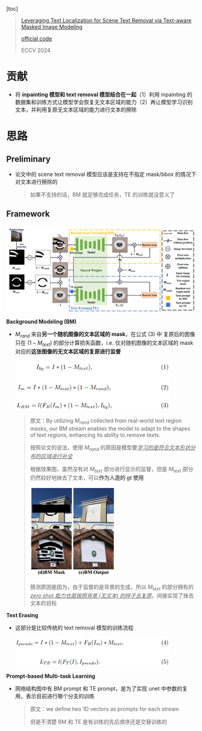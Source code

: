 [toc]

> [Leveraging Text Localization for Scene Text Removal via Text-aware Masked Image Modeling](https://arxiv.org/abs/2409.13431)
>
> [official code](https://github.com/wzx99/TMIM)
>
> ECCV 2024

# 贡献

- 将 **inpainting 模型和 text removal 模型结合在一起**（1）利用 inpainting 的数据集和训练方式让模型学会恢复无文本区域的能力（2）再让模型学习识别文本，并利用复原无文本区域的能力进行文本的擦除



# 思路

## Preliminary

- 论文中的 scene text removal 模型应该是支持在不指定 mask/bbox 的情况下对文本进行擦除的

  > 如果不支持的话，BM 就足够完成任务，TE 的训练就没意义了



## Framework

<img src="assets/image-20250419101632115.png" alt="image-20250419101632115" style="zoom: 60%;" />

**Background Modeling (BM)**

- $M_{rand}$ 来自**另一个随机图像的文本区域的 mask**，在公式 (3) 中 复原后的图像只在 $(1-M_{text})$ 的部分计算损失函数，i.e. 仅对随机图像的文本区域的 mask 对应的**这张图像的无文本区域的复原进行监督**

  <img src="assets/image-20250419103239491.png" alt="image-20250419103239491" style="zoom:40%;" />

  > 原文：By utilizing $M_{rand}$ collected from real-world text region masks, our BM stream enables the model to adapt to the shapes of text regions, enhancing its ability to remove texts. 
  >
  > 按照论文的说法，使用 $M_{rand}$ 的原因是模型要<u>*学习的是符合文本形状分布的区域进行补全*</u>
  >
  > 根据效果图，虽然没有对 $M_{text}$ 部分进行显示的监督，但是 $M_{text}$ 部分仍然较好地抹去了文本，可以**作为人造的 gt 使用**
  >
  > <img src="assets/image-20250419104218217.png" alt="image-20250419104218217" style="zoom:50%;" />
  >
  > 猜测原因是因为，由于监督的是背景的生成，所以 $M_{text}$ 的部分拥有的 <u>*zero shot 能力也是按照背景 (无文本) 的样子去复原*</u>，间接实现了抹去文本的目标

**Text Erasing**

- 这部分是比较传统的 text removal 模型的训练流程

  <img src="assets/image-20250419104913908.png" alt="image-20250419104913908" style="zoom:40%;" />

**Prompt-based Multi-task Learning**

- 网络结构图中有 BM prompt 和 TE prompt，是为了实现 unet 中参数的复用，表示目前进行哪个分支的训练

  > 原文：we define two 1D vectors as prompts for each stream
  >
  > 但是不清楚 BM 和 TE 是有训练的先后顺序还是交替训练的